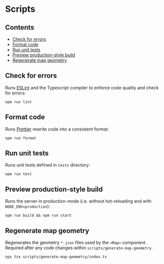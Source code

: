 # Scripts <!-- omit in toc -->

<!-- Table of contents created using "Markdown All in One" VSCode extension. -->
<!-- Command palette: "> Markdown All in One: Update Table of Contents" -->

## Contents <!-- omit in toc -->

- [Check for errors](#check-for-errors)
- [Format code](#format-code)
- [Run unit tests](#run-unit-tests)
- [Preview production-style build](#preview-production-style-build)
- [Regenerate map geometry](#regenerate-map-geometry)

## Check for errors

Runs [ESLint](https://eslint.org/) and the Typescript compiler to enforce code quality and check for errors:

```
npm run lint
```

## Format code

Runs [Prettier](https://prettier.io/) rewrite code into a consistent format:

```
npm run format
```

## Run unit tests

Runs unit tests defined in `tests` directory:

```
npm run test
```

## Preview production-style build

Runs the server in production-mode (i.e. without hot-reloading and with `NODE_ENV=production`):

```
npm run build && npm run start
```

## Regenerate map geometry

Regenerates the geometry `*.json` files used by the `<Map>` component. Required after any code changes within `scripts/generate-map-geometry`.

```
npx tsx scripts/generate-map-geometry/index.ts
```
